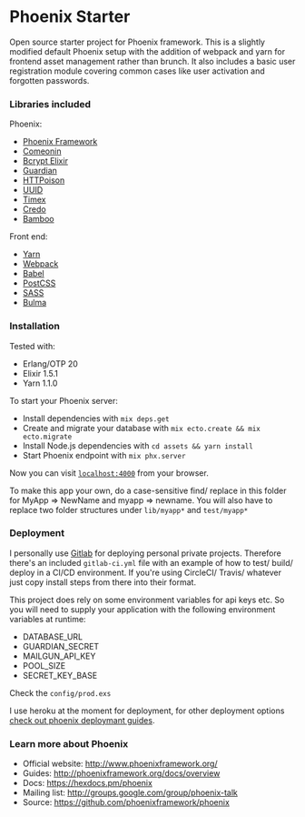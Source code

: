 Phoenix Starter
===============

Open source starter project for Phoenix framework. This is a slightly modified default Phoenix setup with the addition of webpack and yarn for frontend asset management rather than brunch. It also includes a basic user registration module covering common cases like user activation and forgotten passwords.

### Libraries included

Phoenix:
- [Phoenix Framework](http://phoenixframework.org/)
- [Comeonin](https://github.com/riverrun/comeonin)
- [Bcrypt Elixir](https://github.com/riverrun/bcrypt_elixir)
- [Guardian](https://github.com/ueberauth/guardian)
- [HTTPoison](https://github.com/edgurgel/httpoison)
- [UUID](https://github.com/zyro/elixir-uuid)
- [Timex](https://github.com/bitwalker/timex)
- [Credo](https://github.com/rrrene/credo)
- [Bamboo](https://github.com/thoughtbot/bamboo)

Front end:
- [Yarn](https://yarnpkg.com/en/)
- [Webpack](https://webpack.js.org/)
- [Babel](https://babeljs.io/)
- [PostCSS](https://github.com/postcss/postcss)
- [SASS](http://sass-lang.com/)
- [Bulma](http://bulma.io/)

### Installation

Tested with:
- Erlang/OTP 20
- Elixir 1.5.1
- Yarn 1.1.0

To start your Phoenix server:

  * Install dependencies with `mix deps.get`
  * Create and migrate your database with `mix ecto.create && mix ecto.migrate`
  * Install Node.js dependencies with `cd assets && yarn install`
  * Start Phoenix endpoint with `mix phx.server`

Now you can visit [`localhost:4000`](http://localhost:4000) from your browser.

To make this app your own, do a case-sensitive find/ replace in this folder for MyApp => NewName and myapp => newname. You will also have to replace two folder structures under `lib/myapp*` and `test/myapp*`

### Deployment

I personally use [Gitlab](https://gitlab.com/) for deploying personal private projects. Therefore there's an included `gitlab-ci.yml` file with an example of how to test/ build/ deploy in a CI/CD environment. If you're using CircleCI/ Travis/ whatever just copy install steps from there into their format.

This project does rely on some environment variables for api keys etc. So you will need to supply your application with the following environment variables at runtime:

- DATABASE_URL
- GUARDIAN_SECRET
- MAILGUN_API_KEY
- POOL_SIZE
- SECRET_KEY_BASE

Check the `config/prod.exs`

I use heroku at the moment for deployment, for other deployment options [check out phoenix deploymant guides](http://www.phoenixframework.org/docs/deployment).

### Learn more about Phoenix

  * Official website: http://www.phoenixframework.org/
  * Guides: http://phoenixframework.org/docs/overview
  * Docs: https://hexdocs.pm/phoenix
  * Mailing list: http://groups.google.com/group/phoenix-talk
  * Source: https://github.com/phoenixframework/phoenix
